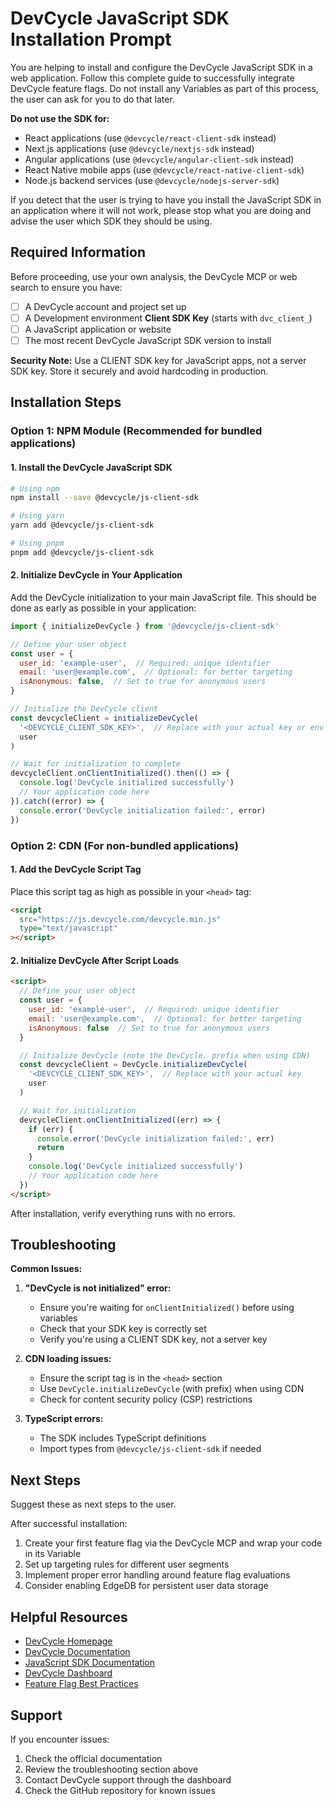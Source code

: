 # DevCycle JavaScript SDK Installation Prompt

You are helping to install and configure the DevCycle JavaScript SDK in a web application. Follow this complete guide to successfully integrate DevCycle feature flags. Do not install any Variables as part of this process, the user can ask for you to do that later.

**Do not use the SDK for:**
- React applications (use `@devcycle/react-client-sdk` instead)
- Next.js applications (use `@devcycle/nextjs-sdk` instead)
- Angular applications (use `@devcycle/angular-client-sdk` instead)
- React Native mobile apps (use `@devcycle/react-native-client-sdk`)
- Node.js backend services (use `@devcycle/nodejs-server-sdk`)

If you detect that the user is trying to have you install the JavaScript SDK in an application where it will not work, please stop what you are doing and advise the user which SDK they should be using.

## Required Information

Before proceeding, use your own analysis, the DevCycle MCP or web search to ensure you have:
- [ ] A DevCycle account and project set up
- [ ] A Development environment **Client SDK Key** (starts with `dvc_client_`)
- [ ] A JavaScript application or website
- [ ] The most recent DevCycle JavaScript SDK version to install

**Security Note:** Use a CLIENT SDK key for JavaScript apps, not a server SDK key. Store it securely and avoid hardcoding in production.

## Installation Steps

### Option 1: NPM Module (Recommended for bundled applications)

#### 1. Install the DevCycle JavaScript SDK

```bash
# Using npm
npm install --save @devcycle/js-client-sdk

# Using yarn
yarn add @devcycle/js-client-sdk

# Using pnpm
pnpm add @devcycle/js-client-sdk
```

#### 2. Initialize DevCycle in Your Application

Add the DevCycle initialization to your main JavaScript file. This should be done as early as possible in your application:

```javascript
import { initializeDevCycle } from '@devcycle/js-client-sdk'

// Define your user object
const user = {
  user_id: 'example-user',  // Required: unique identifier
  email: 'user@example.com',  // Optional: for better targeting
  isAnonymous: false,  // Set to true for anonymous users
}

// Initialize the DevCycle client
const devcycleClient = initializeDevCycle(
  '<DEVCYCLE_CLIENT_SDK_KEY>',  // Replace with your actual key or env variable
  user
)

// Wait for initialization to complete
devcycleClient.onClientInitialized().then(() => {
  console.log('DevCycle initialized successfully')
  // Your application code here
}).catch((error) => {
  console.error('DevCycle initialization failed:', error)
})
```

### Option 2: CDN (For non-bundled applications)

#### 1. Add the DevCycle Script Tag

Place this script tag as high as possible in your `<head>` tag:

```html
<script
  src="https://js.devcycle.com/devcycle.min.js"
  type="text/javascript"
></script>
```

#### 2. Initialize DevCycle After Script Loads

```html
<script>
  // Define your user object
  const user = {
    user_id: 'example-user',  // Required: unique identifier
    email: 'user@example.com',  // Optional: for better targeting
    isAnonymous: false  // Set to true for anonymous users
  }

  // Initialize DevCycle (note the DevCycle. prefix when using CDN)
  const devcycleClient = DevCycle.initializeDevCycle(
    '<DEVCYCLE_CLIENT_SDK_KEY>',  // Replace with your actual key
    user
  )

  // Wait for initialization
  devcycleClient.onClientInitialized((err) => {
    if (err) {
      console.error('DevCycle initialization failed:', err)
      return
    }
    console.log('DevCycle initialized successfully')
    // Your application code here
  })
</script>
```

After installation, verify everything runs with no errors.

## Troubleshooting

**Common Issues:**

1. **"DevCycle is not initialized" error:**
   - Ensure you're waiting for `onClientInitialized()` before using variables
   - Check that your SDK key is correctly set
   - Verify you're using a CLIENT SDK key, not a server key

2. **CDN loading issues:**
   - Ensure the script tag is in the `<head>` section
   - Use `DevCycle.initializeDevCycle` (with prefix) when using CDN
   - Check for content security policy (CSP) restrictions

3. **TypeScript errors:**
   - The SDK includes TypeScript definitions
   - Import types from `@devcycle/js-client-sdk` if needed

## Next Steps

Suggest these as next steps to the user.

After successful installation:
1. Create your first feature flag via the DevCycle MCP and wrap your code in its Variable
2. Set up targeting rules for different user segments
3. Implement proper error handling around feature flag evaluations
4. Consider enabling EdgeDB for persistent user data storage

## Helpful Resources

- [DevCycle Homepage](https://www.devcycle.com/)
- [DevCycle Documentation](https://docs.devcycle.com/)
- [JavaScript SDK Documentation](https://docs.devcycle.com/sdk/client-side-sdks/javascript/)
- [DevCycle Dashboard](https://app.devcycle.com/)
- [Feature Flag Best Practices](https://docs.devcycle.com/best-practices/)

## Support

If you encounter issues:
1. Check the official documentation
2. Review the troubleshooting section above
3. Contact DevCycle support through the dashboard
4. Check the GitHub repository for known issues
